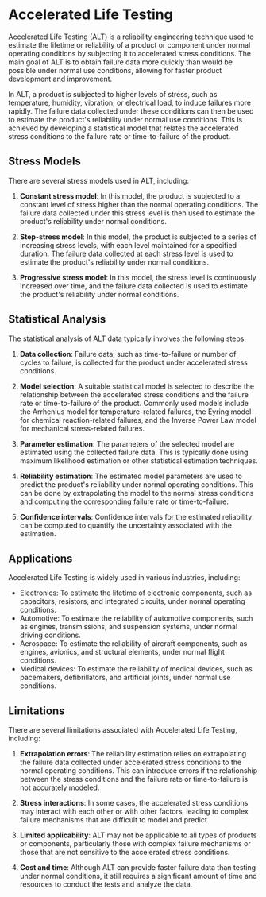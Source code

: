 # Accelerated Life Testing

Accelerated Life Testing (ALT) is a reliability engineering technique used to estimate the lifetime or reliability of a product or component under normal operating conditions by subjecting it to accelerated stress conditions. The main goal of ALT is to obtain failure data more quickly than would be possible under normal use conditions, allowing for faster product development and improvement.

In ALT, a product is subjected to higher levels of stress, such as temperature, humidity, vibration, or electrical load, to induce failures more rapidly. The failure data collected under these conditions can then be used to estimate the product's reliability under normal use conditions. This is achieved by developing a statistical model that relates the accelerated stress conditions to the failure rate or time-to-failure of the product.

## Stress Models

There are several stress models used in ALT, including:

1. **Constant stress model**: In this model, the product is subjected to a constant level of stress higher than the normal operating conditions. The failure data collected under this stress level is then used to estimate the product's reliability under normal conditions.

2. **Step-stress model**: In this model, the product is subjected to a series of increasing stress levels, with each level maintained for a specified duration. The failure data collected at each stress level is used to estimate the product's reliability under normal conditions.

3. **Progressive stress model**: In this model, the stress level is continuously increased over time, and the failure data collected is used to estimate the product's reliability under normal conditions.

## Statistical Analysis

The statistical analysis of ALT data typically involves the following steps:

1. **Data collection**: Failure data, such as time-to-failure or number of cycles to failure, is collected for the product under accelerated stress conditions.

2. **Model selection**: A suitable statistical model is selected to describe the relationship between the accelerated stress conditions and the failure rate or time-to-failure of the product. Commonly used models include the Arrhenius model for temperature-related failures, the Eyring model for chemical reaction-related failures, and the Inverse Power Law model for mechanical stress-related failures.

3. **Parameter estimation**: The parameters of the selected model are estimated using the collected failure data. This is typically done using maximum likelihood estimation or other statistical estimation techniques.

4. **Reliability estimation**: The estimated model parameters are used to predict the product's reliability under normal operating conditions. This can be done by extrapolating the model to the normal stress conditions and computing the corresponding failure rate or time-to-failure.

5. **Confidence intervals**: Confidence intervals for the estimated reliability can be computed to quantify the uncertainty associated with the estimation.

## Applications

Accelerated Life Testing is widely used in various industries, including:

- Electronics: To estimate the lifetime of electronic components, such as capacitors, resistors, and integrated circuits, under normal operating conditions.
- Automotive: To estimate the reliability of automotive components, such as engines, transmissions, and suspension systems, under normal driving conditions.
- Aerospace: To estimate the reliability of aircraft components, such as engines, avionics, and structural elements, under normal flight conditions.
- Medical devices: To estimate the reliability of medical devices, such as pacemakers, defibrillators, and artificial joints, under normal use conditions.

## Limitations

There are several limitations associated with Accelerated Life Testing, including:

1. **Extrapolation errors**: The reliability estimation relies on extrapolating the failure data collected under accelerated stress conditions to the normal operating conditions. This can introduce errors if the relationship between the stress conditions and the failure rate or time-to-failure is not accurately modeled.

2. **Stress interactions**: In some cases, the accelerated stress conditions may interact with each other or with other factors, leading to complex failure mechanisms that are difficult to model and predict.

3. **Limited applicability**: ALT may not be applicable to all types of products or components, particularly those with complex failure mechanisms or those that are not sensitive to the accelerated stress conditions.

4. **Cost and time**: Although ALT can provide faster failure data than testing under normal conditions, it still requires a significant amount of time and resources to conduct the tests and analyze the data.
